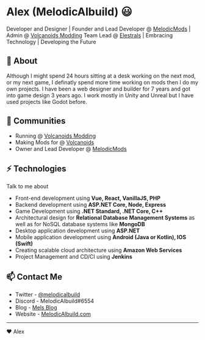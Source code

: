 # Alex (MelodicAlbuild) 😃
Developer and Designer | Founder and Lead Developer @ [MelodicMods](https://github.com/melodicmods) | Admin @ [Volcanoids Modding](https://github.com/VolcanoidsModding) Team Lead @ [Elestrals](https://www.elestrals.com/) | Embracing Technology | Developing the Future

## 🧐 About
Although I might spend 24 hours sitting at a desk working on the next mod, or my next game, I definatly spend more time working
on mods then I do my own projects. I have been a web designer and builder for 7 years and got into game design 3 years ago. I work 
mostly in Unity and Unreal but I have used projects like Godot before.

## 👯 Communities
- Running @ [Volcanoids Modding](https://discord.gg/volcanoids)
- Making Mods for @ [Volcanoids](https://discord.gg/volcanoids)
- Owner and Lead Developer @ [MelodicMods](https://melodicalbuild.me)

## ⚡ Technologies
Talk to me about
- Front-end development using **Vue, React, VanillaJS, PHP**
- Backend development using **ASP.NET Core, Node, Express**
- Game Development using **.NET Standard, .NET Core, C++**
- Architectural design for **Relational Database Management Systems** as well as for NoSQL database systems like **MongoDB**
- Desktop application development using **ASP.NET**
- Mobile application development using **Android (Java or Kotlin), IOS (Swift)**
- Creating scalable cloud architecture using **Amazon Web Services**
- Project Management and CD/CI using **Jenkins**

## 📫 Contact Me
- Twitter - [@melodicalbuild](https://twitter.com/melodicalbuild)
- Discord - MelodicAlbuild#6554
- Blog - [Mels Blog](https://docs.melodicalbuild.com/blog)
- Website - [MelodicAlbuild.com](https://melodicalbuild.com)

---
❤ Alex
